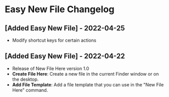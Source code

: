 # Easy New File Changelog

## [Added Easy New File] - 2022-04-25

- Modify shortcut keys for certain actions

## [Added Easy New File] - 2022-04-22

- Release of New File Here version 1.0
- **Create File Here**: Create a new file in the current Finder window or on the desktop.
- **Add File Template**: Add a file template that you can use in the "New File Here" command.
